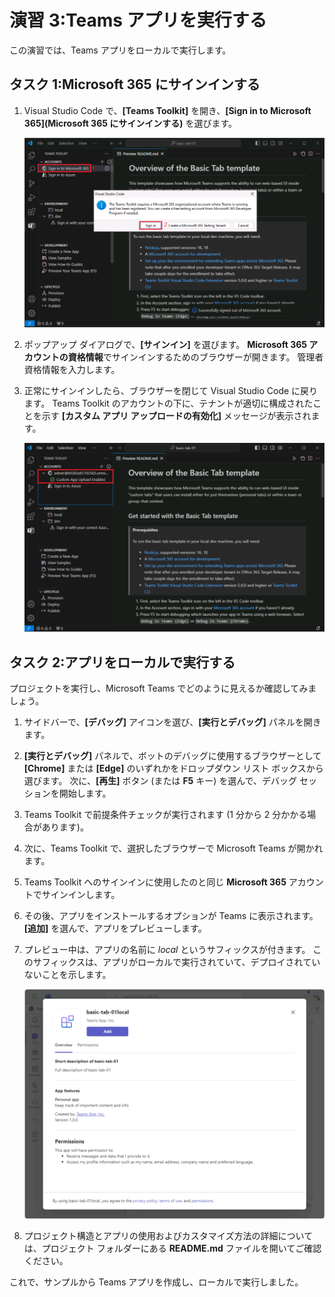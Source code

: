 # 演習 3:Teams アプリを実行する

この演習では、Teams アプリをローカルで実行します。

## タスク 1:Microsoft 365 にサインインする

1. Visual Studio Code で、**[Teams Toolkit]** を開き、**[Sign in to Microsoft 365]\(Microsoft 365 にサインインする\)** を選びます。

    ![Teams Toolkit for M365 のサインイン ボタンのスクリーンショット。](../../media/sign-in.png)

2. ポップアップ ダイアログで、**[サインイン]** を選びます。 **Microsoft 365 アカウントの資格情報**でサインインするためのブラウザーが開きます。  管理者資格情報を入力します。

3. 正常にサインインしたら、ブラウザーを閉じて Visual Studio Code に戻ります。 Teams Toolkit のアカウントの下に、テナントが適切に構成されたことを示す **[カスタム アプリ アップロードの有効化]** メッセージが表示されます。

    ![Teams Toolkit のサイドローディング有効のメッセージを示すスクリーンショット。](../../media/sideload-enabled.png)

## タスク 2:アプリをローカルで実行する

プロジェクトを実行し、Microsoft Teams でどのように見えるか確認してみましょう。

1. サイドバーで、**[デバッグ]** アイコンを選び、**[実行とデバッグ]** パネルを開きます。
2. **[実行とデバッグ]** パネルで、ボットのデバッグに使用するブラウザーとして **[Chrome]** または **[Edge]** のいずれかをドロップダウン リスト ボックスから選びます。  次に、**[再生]** ボタン (または **F5** キー) を選んで、デバッグ セッションを開始します。
3. Teams Toolkit で前提条件チェックが実行されます (1 分から 2 分かかる場合があります)。
4. 次に、Teams Toolkit で、選択したブラウザーで Microsoft Teams が開かれます。
5. Teams Toolkit へのサインインに使用したのと同じ **Microsoft 365** アカウントでサインインします。
6. その後、アプリをインストールするオプションが Teams に表示されます。 **[追加]** を選んで、アプリをプレビューします。
7. プレビュー中は、アプリの名前に *local* というサフィックスが付きます。 このサフィックスは、アプリがローカルで実行されていて、デプロイされていないことを示します。

    ![Teams アプリをインストールするためのダイアログのスクリーンショット。](../../media/add-teams-app.png)

8. プロジェクト構造とアプリの使用およびカスタマイズ方法の詳細については、プロジェクト フォルダーにある **README.md** ファイルを開いてご確認ください。

これで、サンプルから Teams アプリを作成し、ローカルで実行しました。
